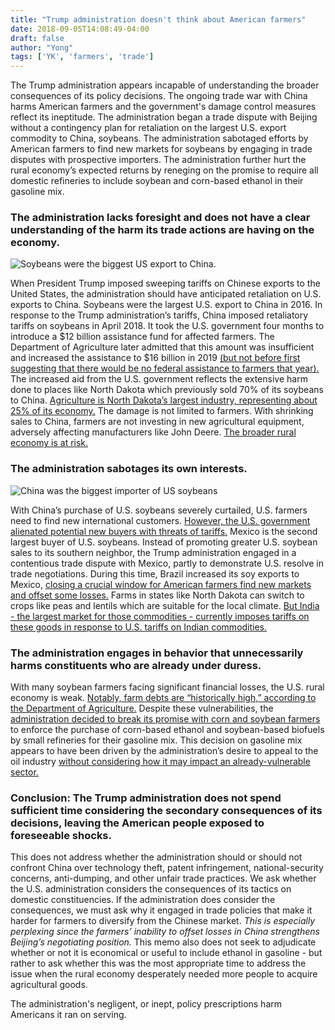 ```yaml
---
title: "Trump administration doesn't think about American farmers"
date: 2018-09-05T14:08:49-04:00
draft: false
author: "Yong"
tags: ['YK', 'farmers', 'trade']
---
```


The Trump administration appears incapable of understanding the broader consequences of its policy decisions. The ongoing trade war with China harms American farmers and the government's damage control measures reflect its ineptitude. The administration began a trade dispute with Beijing without a contingency plan for retaliation on the largest U.S. export commodity to China, soybeans. The administration sabotaged efforts by American farmers to find new markets for soybeans by engaging in trade disputes with prospective importers. The administration further hurt the rural economy’s expected returns by reneging on the promise to require all domestic refineries to include soybean and corn-based ethanol in their gasoline mix.

### The administration lacks foresight and does not have a clear understanding of the harm its trade actions are having on the economy.

![Soybeans were the biggest US export to China.](/farmers/china_imports.png)

When President Trump imposed sweeping tariffs on Chinese exports to the United States, the administration should have anticipated retaliation on U.S. exports to China. Soybeans were the largest U.S. export to China in 2016.
In response to the Trump administration’s tariffs, China imposed retaliatory tariffs on soybeans in April 2018. It took the U.S. government four months to introduce a $12 billion assistance fund for affected farmers. The Department of Agriculture later admitted that this amount was insufficient and increased the assistance to $16 billion in 2019 [(but not before first suggesting that there would be no federal assistance to farmers that year).](https://www.reuters.com/article/us-usa-trade-china/u-s-to-pay-farmers-up-to-16-billion-for-trade-war-losses-south-to-benefit-idUSKCN1UK2M7)
The increased aid from the U.S. government reflects the extensive harm done to places like North Dakota which previously sold 70% of its soybeans to China. [Agriculture is North Dakota’s largest industry, representing about 25% of its economy.](https://www.reuters.com/article/us-usa-trade-china-soybeans/on-the-front-lines-trade-war-sinks-north-dakota-soybean-farmers-idUSKCN1VC0ZX)
The damage is not limited to farmers. With shrinking sales to China, farmers are not investing in new agricultural equipment, adversely affecting manufacturers like John Deere. [The broader rural economy is at risk.](https://www.marketwatch.com/story/trumps-tariffs-and-bad-weather-take-toll-on-us-farmers-2019-08-17)

### The administration sabotages its own interests.

![China was the biggest importer of US soybeans](/farmers/soya_exports.png)

With China’s purchase of U.S. soybeans severely curtailed, U.S. farmers need to find new international customers. [However, the U.S. government alienated potential new buyers with threats of tariffs.](https://www.reuters.com/article/us-usa-trade-china-exports/china-buys-u-s-soybeans-after-declaring-ban-on-american-farm-goods-idUSKCN1VC1S9) Mexico is the second largest buyer of U.S. soybeans. Instead of promoting greater U.S. soybean sales to its southern neighbor, the Trump administration engaged in a contentious trade dispute with Mexico, partly to demonstrate U.S. resolve in trade negotiations. During this time, Brazil increased its soy exports to Mexico, [closing a crucial window for American farmers find new markets and offset some losses.](https://www.reuters.com/article/brazil-corn-mexico/mexico-buys-brazil-corn-cargo-amid-trade-spat-with-us-says-broker-idUSL8N23C5TY)
Farms in states like North Dakota can switch to crops like peas and lentils which are suitable for the local climate.  [But India - the largest market for those commodities - currently imposes tariffs on these goods in response to U.S. tariffs on Indian commodities.](https://www.reuters.com/article/us-usa-trade-india/india-to-impose-retaliatory-tariffs-on-28-us-goods-from-sunday-idUSKCN1TG0H0)

### The administration engages in behavior that unnecessarily harms constituents who are already under duress.

With many soybean farmers facing significant financial losses, the U.S. rural economy is weak. [Notably, farm debts are “historically high,” according to the Department of Agriculture.](https://www.reuters.com/article/us-usa-farms-perdue/u-s-farm-debt-soars-to-levels-seen-during-1980s-farm-crisis-agriculture-secretary-idUSKCN1QG24Y)
Despite these vulnerabilities, the [administration decided to break its promise with corn and soybean farmers](https://thehill.com/policy/energy-environment/458339-farmers-say-trump-broke-promise-on-ethanol-with-waivers-to) to enforce the purchase of corn-based ethanol and soybean-based biofuels by small refineries for their gasoline mix. This decision on gasoline mix appears to have been driven by the administration’s desire to appeal to the oil industry [without considering how it may impact an already-vulnerable sector.](https://www.bloomberg.com/news/articles/2019-07-10/trump-defends-refinery-waivers-by-noting-expanded-ethanol-sales)

### Conclusion: The Trump administration does not spend sufficient time considering the secondary consequences of its decisions, leaving the American people exposed to foreseeable shocks.

This does not address whether the administration should or should not confront China over technology theft, patent infringement, national-security concerns, anti-dumping, and other unfair trade practices. We ask whether the U.S. administration considers the consequences of its tactics on domestic constituencies.
If the administration does consider the consequences, we must ask why it engaged in trade policies that make it harder for farmers to diversify from the Chinese market. *This is especially perplexing since the farmers’ inability to offset losses in China strengthens Beijing’s negotiating position.*
This memo also does not seek to adjudicate whether or not it is economical or useful to include ethanol in gasoline - but rather to ask whether this was the most appropriate time to address the issue when the rural economy desperately needed more people to acquire agricultural goods.

The administration's negligent, or inept, policy prescriptions harm Americans it ran on serving.
